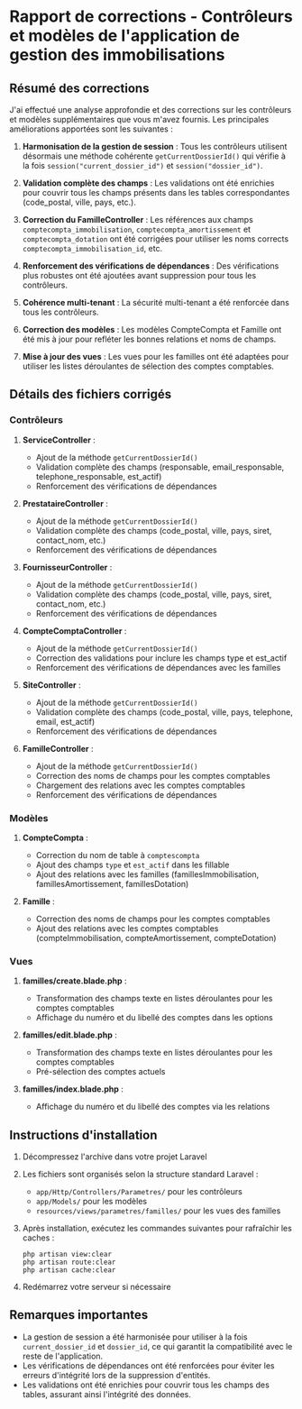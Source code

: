 # Rapport de corrections - Contrôleurs et modèles de l'application de gestion des immobilisations

## Résumé des corrections

J'ai effectué une analyse approfondie et des corrections sur les contrôleurs et modèles supplémentaires que vous m'avez fournis. Les principales améliorations apportées sont les suivantes :

1. **Harmonisation de la gestion de session** : Tous les contrôleurs utilisent désormais une méthode cohérente `getCurrentDossierId()` qui vérifie à la fois `session("current_dossier_id")` et `session("dossier_id")`.

2. **Validation complète des champs** : Les validations ont été enrichies pour couvrir tous les champs présents dans les tables correspondantes (code_postal, ville, pays, etc.).

3. **Correction du FamilleController** : Les références aux champs `comptecompta_immobilisation`, `comptecompta_amortissement` et `comptecompta_dotation` ont été corrigées pour utiliser les noms corrects `comptecompta_immobilisation_id`, etc.

4. **Renforcement des vérifications de dépendances** : Des vérifications plus robustes ont été ajoutées avant suppression pour tous les contrôleurs.

5. **Cohérence multi-tenant** : La sécurité multi-tenant a été renforcée dans tous les contrôleurs.

6. **Correction des modèles** : Les modèles CompteCompta et Famille ont été mis à jour pour refléter les bonnes relations et noms de champs.

7. **Mise à jour des vues** : Les vues pour les familles ont été adaptées pour utiliser les listes déroulantes de sélection des comptes comptables.

## Détails des fichiers corrigés

### Contrôleurs

1. **ServiceController** : 
   - Ajout de la méthode `getCurrentDossierId()`
   - Validation complète des champs (responsable, email_responsable, telephone_responsable, est_actif)
   - Renforcement des vérifications de dépendances

2. **PrestataireController** :
   - Ajout de la méthode `getCurrentDossierId()`
   - Validation complète des champs (code_postal, ville, pays, siret, contact_nom, etc.)
   - Renforcement des vérifications de dépendances

3. **FournisseurController** :
   - Ajout de la méthode `getCurrentDossierId()`
   - Validation complète des champs (code_postal, ville, pays, siret, contact_nom, etc.)
   - Renforcement des vérifications de dépendances

4. **CompteComptaController** :
   - Ajout de la méthode `getCurrentDossierId()`
   - Correction des validations pour inclure les champs type et est_actif
   - Renforcement des vérifications de dépendances avec les familles

5. **SiteController** :
   - Ajout de la méthode `getCurrentDossierId()`
   - Validation complète des champs (code_postal, ville, pays, telephone, email, est_actif)
   - Renforcement des vérifications de dépendances

6. **FamilleController** :
   - Ajout de la méthode `getCurrentDossierId()`
   - Correction des noms de champs pour les comptes comptables
   - Chargement des relations avec les comptes comptables
   - Renforcement des vérifications de dépendances

### Modèles

1. **CompteCompta** :
   - Correction du nom de table à `comptescompta`
   - Ajout des champs `type` et `est_actif` dans les fillable
   - Ajout des relations avec les familles (famillesImmobilisation, famillesAmortissement, famillesDotation)

2. **Famille** :
   - Correction des noms de champs pour les comptes comptables
   - Ajout des relations avec les comptes comptables (compteImmobilisation, compteAmortissement, compteDotation)

### Vues

1. **familles/create.blade.php** :
   - Transformation des champs texte en listes déroulantes pour les comptes comptables
   - Affichage du numéro et du libellé des comptes dans les options

2. **familles/edit.blade.php** :
   - Transformation des champs texte en listes déroulantes pour les comptes comptables
   - Pré-sélection des comptes actuels

3. **familles/index.blade.php** :
   - Affichage du numéro et du libellé des comptes via les relations

## Instructions d'installation

1. Décompressez l'archive dans votre projet Laravel
2. Les fichiers sont organisés selon la structure standard Laravel :
   - `app/Http/Controllers/Parametres/` pour les contrôleurs
   - `app/Models/` pour les modèles
   - `resources/views/parametres/familles/` pour les vues des familles

3. Après installation, exécutez les commandes suivantes pour rafraîchir les caches :
   ```
   php artisan view:clear
   php artisan route:clear
   php artisan cache:clear
   ```

4. Redémarrez votre serveur si nécessaire

## Remarques importantes

- La gestion de session a été harmonisée pour utiliser à la fois `current_dossier_id` et `dossier_id`, ce qui garantit la compatibilité avec le reste de l'application.
- Les vérifications de dépendances ont été renforcées pour éviter les erreurs d'intégrité lors de la suppression d'entités.
- Les validations ont été enrichies pour couvrir tous les champs des tables, assurant ainsi l'intégrité des données.

